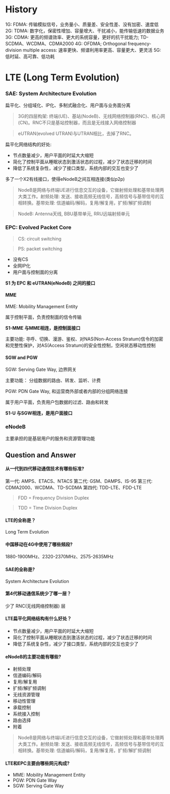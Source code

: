 # History
1G: FDMA: 传输模拟信号，业务量小、质量差、安全性差、没有加密、速度低
2G: TDMA: 数字化，保密性增加、容量增大、干扰减小，能传输低速的数据业务
3G: CDMA: 更高的频谱效率、更大的系统容量，更好的抗干扰能力; TD-SCDMA、WCDMA、CDMA2000
4G: OFDMA; Orthogonal frequency-division multiple access: 速率更快、频谱利用率更高、容量更大、更灵活
5G: 低时延、高可靠、低功耗

# LTE (Long Term Evolution)

### SAE: System Architecture Evolution
扁平化、分组域化、IP化、多制式融合化、用户面与业务面分离

> 3G的四层构架: 终端(UE)、基站(NodeB)、无线网络控制器(RNC)、核心网(CN)。RNC不只是基站控制器，而且是无线接入网络控制器

> eUTRAN(evolved UTRAN)与UTRAN相比，去掉了RNC。

扁平化网络结构的好处:

* 节点数量减少，用户平面的时延大大缩短
* 简化了控制平面从睡眠状态到激活状态的过程，减少了状态迁移的时间
* 降低了系统复杂性，减少了接口类型，系统内部的交互也变少了

多了一个X2有线接口，使得eNodeB之间互相连接(类似p2p)

> NodeB是网络与终端UE进行信息交互的设备，它做射频处理和基带处理两大类工作。射频处理: 发送、接收高频无线信号，高频信号与基带信号的互相转换。基带处理: 信道编码/解码，复用/解复用，扩频/解扩频调制

> NodeB: Antenna天线, BBU基带单元, RRU远端射频单元

### EPC: Evolved Packet Core
> CS: circuit switching

> PS: packet switching

* 没有CS
* 全网IP化
* 用户面与控制面的分离

**S1 为 EPC 和 eUTRAN(eNodeB) 之间的接口**

#### MME
MME: Mobility Management Entity

属于控制平面，负责控制面的信令传输

**S1-MME 与MME相连，是控制面接口**

主要功能: 寻呼、切换、漫游、鉴权、对NAS(Non-Access Stratum)信令的加密和完整性保护，对AS(Access Stratum)的安全性控制，空闲状态移动性控制

#### SGW and PGW
SGW: Serving Gate Way, 边界网关

主要功能： 分组数据的路由、转发、监听、计费

PGW: PDN Gate Way, 和运营商外部或者内部的分组网络连接

属于用户平面，负责用户包数据的过滤、路由和转发

**S1-U 与SGW相连，是用户面接口**

### eNodeB
主要承担的是基层用户的服务和资源管理功能

## Question and Answer

#### 从一代到四代移动通信技术有哪些标准?
第一代: AMPS、ETACS、NTACS
第二代: GSM、DAMPS、IS-95
第三代: CDMA2000、WCDMA、TD-SCDMA
第四代: TDD-LTE、FDD-LTE

> FDD = Frequency Division Duplex

> TDD = Time Division Duplex

#### LTE的全称是？
Long Term Evolution

#### 中国移动在4G中使用了哪些频段?
1880-1900MHz、2320-2370MHz、2575-2635MHz

#### SAE的全称是?
System Architecture Evolution

#### 第4代移动通信系统少了哪一层？
少了 RNC(无线网络控制器) 层

#### LTE扁平化网络结构有什么好处？
* 节点数量减少，用户平面的时延大大缩短
* 简化了控制平面从睡眠状态到激活状态的过程，减少了状态迁移的时间
* 降低了系统复杂性，减少了接口类型，系统内部的交互也变少了

#### eNodeB的主要功能有哪些?
* 射频处理
* 信道编码/解码
* 复用/解复用
* 扩频/解扩频调制
* 无线资源管理
* 移动性管理
* 承载控制
* 系统接入控制
* 路由选择
* 附着

> NodeB是网络与终端UE进行信息交互的设备，它做射频处理和基带处理两大类工作。射频处理: 发送、接收高频无线信号，高频信号与基带信号的互相转换。基带处理: 信道编码/解码，复用/解复用，扩频/解扩频调制

#### LTE和EPC主要由哪些网元构成?
* MME: Mobility Management Entity
* PGW: PDN Gate Way
* SGW: Serving Gate Way